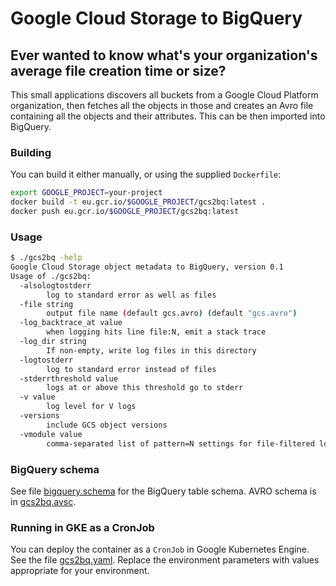 # Google Cloud Storage to BigQuery

## Ever wanted to know what's your organization's average file creation time or size?

This small applications discovers all buckets from a Google Cloud Platform organization, 
then fetches all the objects in those and creates an Avro file containing all the objects 
and their attributes. This can be then imported into BigQuery.

### Building

You can build it either manually, or using the supplied `Dockerfile`:

```bash
export GOOGLE_PROJECT=your-project
docker build -t eu.gcr.io/$GOOGLE_PROJECT/gcs2bq:latest .
docker push eu.gcr.io/$GOOGLE_PROJECT/gcs2bq:latest
```

### Usage

```bash
$ ./gcs2bq -help
Google Cloud Storage object metadata to BigQuery, version 0.1
Usage of ./gcs2bq:
  -alsologtostderr
    	log to standard error as well as files
  -file string
    	output file name (default gcs.avro) (default "gcs.avro")
  -log_backtrace_at value
    	when logging hits line file:N, emit a stack trace
  -log_dir string
    	If non-empty, write log files in this directory
  -logtostderr
    	log to standard error instead of files
  -stderrthreshold value
    	logs at or above this threshold go to stderr
  -v value
    	log level for V logs
  -versions
    	include GCS object versions
  -vmodule value
    	comma-separated list of pattern=N settings for file-filtered logging
```

### BigQuery schema

See file [bigquery.schema](bigquery.schema) for the BigQuery table schema. AVRO
schema is in [gcs2bq.avsc](gcs2bq.avsc).

### Running in GKE as a CronJob

You can deploy the container as a `CronJob` in Google Kubernetes Engine. See the file
[gcs2bq.yaml](gcs2bq.yaml). Replace the environment parameters with values appropriate
for your environment.





